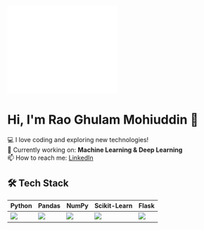 <img src="https://github.com/RaoGhulam/RaoGhulam/blob/main/cpp_code_typing_animation-ezgif.com-crop.gif?raw=true" width="250" height="200">

# Hi, I'm Rao Ghulam Mohiuddin 👋  
💻 I love coding and exploring new technologies!  
🔭 Currently working on: **Machine Learning & Deep Learning**  
📫 How to reach me: [LinkedIn](https://www.linkedin.com/in/rao-ghulam-mohi-uddin-5b969a288)  

## 🛠 Tech Stack

| Python | Pandas | NumPy | Scikit-Learn | Flask |
|--------|--------|-------|--------------|-------|
| <img src="https://cdn.jsdelivr.net/gh/devicons/devicon/icons/python/python-original.svg" width="50"> | <img src="https://cdn.jsdelivr.net/gh/devicons/devicon/icons/pandas/pandas-original.svg" width="50"> | <img src="https://cdn.jsdelivr.net/gh/devicons/devicon/icons/numpy/numpy-original.svg" width="50"> | <img src="https://upload.wikimedia.org/wikipedia/commons/0/05/Scikit_learn_logo_small.svg" width="50"> | <img src="https://cdn.jsdelivr.net/gh/devicons/devicon/icons/flask/flask-original.svg" width="50"> |
